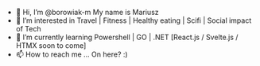 - 👋 Hi, I’m @borowiak-m             My name is Mariusz
- 👀 I’m interested in               Travel | Fitness | Healthy eating | Scifi | Social impact of Tech
- 🌱 I’m currently learning          Powershell | GO | .NET [React.js / Svelte.js / HTMX soon to come]
- 📫 How to reach me ...             On here? :)

<!---
borowiak-m/borowiak-m is a ✨ special ✨ repository because its `README.md` (this file) appears on your GitHub profile.
You can click the Preview link to take a look at your changes.
--->
